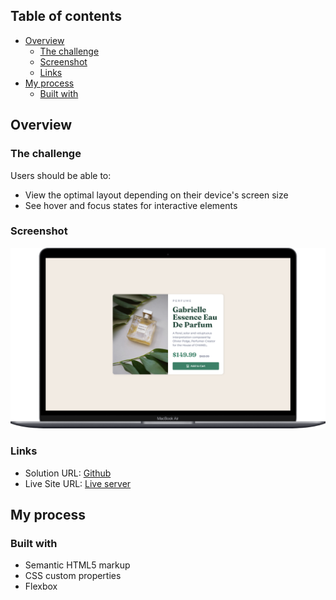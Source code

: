 ## Table of contents

- [Overview](#overview)
  - [The challenge](#the-challenge)
  - [Screenshot](#screenshot)
  - [Links](#links)
- [My process](#my-process)
  - [Built with](#built-with)

## Overview

### The challenge

Users should be able to:

- View the optimal layout depending on their device's screen size
- See hover and focus states for interactive elements

### Screenshot

![](./design/image.png)

### Links

- Solution URL: [Github](https://github.com/OungHongly/Product-preview-card.git)
- Live Site URL: [Live server](https://ounghongly.github.io/Product-preview-card/)

## My process

### Built with

- Semantic HTML5 markup
- CSS custom properties
- Flexbox
